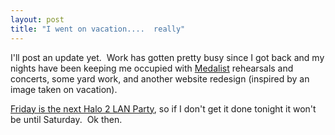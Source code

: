 ```yaml
---
layout: post
title: "I went on vacation....  really"
---
```


<p>I'll post an update yet.&nbsp; Work has gotten pretty busy since I got back and my nights have been keeping me occupied with <a href="http://www.medalistband.com">Medalist</a>&nbsp;rehearsals and concerts, some yard work, and another website redesign (inspired by an image taken on vacation).&nbsp; </p>
<p><a href="http://http://www.kindohm.com/LanPartyDetail.aspx?PartyID=SomeUniqueID">Friday is the next Halo 2 LAN Party</a>, so if I don't get it done tonight it won't be until Saturday.&nbsp; Ok then.</p>
 
